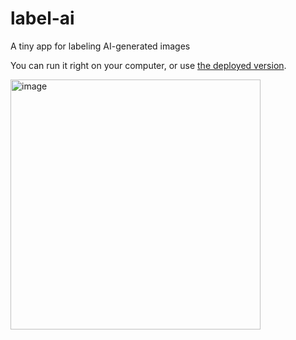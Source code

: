 # label-ai
A tiny app for labeling AI-generated images

You can run it right on your computer, or use [the deployed version](https://equinor.github.io/label-ai/).

<img width="400" alt="image" src="https://github.com/user-attachments/assets/460c602a-6263-4511-a915-eea75a143ef9" />
